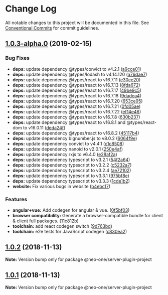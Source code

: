 # Change Log

All notable changes to this project will be documented in this file.
See [Conventional Commits](https://conventionalcommits.org) for commit guidelines.

## [1.0.3-alpha.0](https://github.com/neo-one-suite/neo-one/compare/@neo-one/server-plugin-project@1.0.2...@neo-one/server-plugin-project@1.0.3-alpha.0) (2019-02-15)


### Bug Fixes

* **deps:** update dependency @types/convict to v4.2.1 ([a9cce01](https://github.com/neo-one-suite/neo-one/commit/a9cce01))
* **deps:** update dependency @types/lodash to v4.14.120 ([a76dae7](https://github.com/neo-one-suite/neo-one/commit/a76dae7))
* **deps:** update dependency @types/react to v16.7.11 ([e30ce20](https://github.com/neo-one-suite/neo-one/commit/e30ce20))
* **deps:** update dependency @types/react to v16.7.13 ([8fda672](https://github.com/neo-one-suite/neo-one/commit/8fda672))
* **deps:** update dependency @types/react to v16.7.17 ([49be9c5](https://github.com/neo-one-suite/neo-one/commit/49be9c5))
* **deps:** update dependency @types/react to v16.7.18 ([9dadea4](https://github.com/neo-one-suite/neo-one/commit/9dadea4))
* **deps:** update dependency @types/react to v16.7.20 ([653ce95](https://github.com/neo-one-suite/neo-one/commit/653ce95))
* **deps:** update dependency @types/react to v16.7.21 ([0fd05ae](https://github.com/neo-one-suite/neo-one/commit/0fd05ae))
* **deps:** update dependency @types/react to v16.7.22 ([ef14e46](https://github.com/neo-one-suite/neo-one/commit/ef14e46))
* **deps:** update dependency @types/react to v16.7.8 ([630b237](https://github.com/neo-one-suite/neo-one/commit/630b237))
* **deps:** update dependency @types/react to v16.8.1 and @types/react-dom to v16.0.11 ([deda24f](https://github.com/neo-one-suite/neo-one/commit/deda24f))
* **deps:** update dependency @types/react to v16.8.2 ([45117b4](https://github.com/neo-one-suite/neo-one/commit/45117b4))
* **deps:** update dependency bignumber.js to v8.0.2 ([6064f9e](https://github.com/neo-one-suite/neo-one/commit/6064f9e))
* **deps:** update dependency convict to v4.4.1 ([c1c8508](https://github.com/neo-one-suite/neo-one/commit/c1c8508))
* **deps:** update dependency nanoid to v2.0.1 ([250e4af](https://github.com/neo-one-suite/neo-one/commit/250e4af))
* **deps:** update dependency rxjs to v6.4.0 ([e28af2a](https://github.com/neo-one-suite/neo-one/commit/e28af2a))
* **deps:** update dependency typescript to v3.2.1 ([54f2a64](https://github.com/neo-one-suite/neo-one/commit/54f2a64))
* **deps:** update dependency typescript to v3.2.2 ([c5232a7](https://github.com/neo-one-suite/neo-one/commit/c5232a7))
* **deps:** update dependency typescript to v3.2.4 ([ae72102](https://github.com/neo-one-suite/neo-one/commit/ae72102))
* **deps:** update dependency typescript to v3.3.1 ([975bf8e](https://github.com/neo-one-suite/neo-one/commit/975bf8e))
* **deps:** update dependency typescript to v3.3.3 ([1cde1b2](https://github.com/neo-one-suite/neo-one/commit/1cde1b2))
* **website:** Fix various bugs in website ([b4ebc17](https://github.com/neo-one-suite/neo-one/commit/b4ebc17))


### Features

* **angular+vue:** Add codegen for angular & vue. ([0f5bf03](https://github.com/neo-one-suite/neo-one/commit/0f5bf03))
* **browser compatibility:** Generate a browser-compatible bundle for client & client full packages. ([11c812b](https://github.com/neo-one-suite/neo-one/commit/11c812b))
* **toolchain:** add react codegen switch ([9d763bd](https://github.com/neo-one-suite/neo-one/commit/9d763bd))
* **toolchain:** e2e tests for JavaScript codegen ([c830ea2](https://github.com/neo-one-suite/neo-one/commit/c830ea2))





## [1.0.2](https://github.com/neo-one-suite/neo-one/compare/@neo-one/server-plugin-project@1.0.1...@neo-one/server-plugin-project@1.0.2) (2018-11-13)

**Note:** Version bump only for package @neo-one/server-plugin-project





## [1.0.1](https://github.com/neo-one-suite/neo-one/compare/@neo-one/server-plugin-project@1.0.0...@neo-one/server-plugin-project@1.0.1) (2018-11-13)

**Note:** Version bump only for package @neo-one/server-plugin-project

